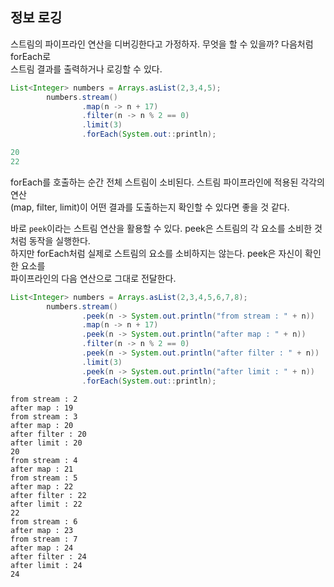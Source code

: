 ## 정보 로깅
  
스트림의 파이프라인 연산을 디버깅한다고 가정하자. 무엇을 할 수 있을까? 다음처럼 forEach로  
스트림 결과를 출력하거나 로깅할 수 있다.  
  
```java
List<Integer> numbers = Arrays.asList(2,3,4,5);
        numbers.stream()
                .map(n -> n + 17)
                .filter(n -> n % 2 == 0)
                .limit(3)
                .forEach(System.out::println);
```

```java
20
22
```
forEach를 호출하는 순간 전체 스트림이 소비된다. 스트림 파이프라인에 적용된 각각의 연산  
(map, filter, limit)이 어떤 결과를 도출하는지 확인할 수 있다면 좋을 것 같다.  
  
바로 `peek`이라는 스트림 연산을 활용할 수 있다. peek은 스트림의 각 요소를 소비한 것처럼 동작을 실행한다.  
하지만 forEach처럼 실제로 스트림의 요소를 소비하지는 않는다. peek은 자신이 확인한 요소를  
파이프라인의 다음 연산으로 그대로 전달한다.   
  
```java
List<Integer> numbers = Arrays.asList(2,3,4,5,6,7,8);
        numbers.stream()
                .peek(n -> System.out.println("from stream : " + n))
                .map(n -> n + 17)
                .peek(n -> System.out.println("after map : " + n))
                .filter(n -> n % 2 == 0)
                .peek(n -> System.out.println("after filter : " + n))
                .limit(3)
                .peek(n -> System.out.println("after limit : " + n))
                .forEach(System.out::println);
```
  
```
from stream : 2
after map : 19
from stream : 3
after map : 20
after filter : 20
after limit : 20
20
from stream : 4
after map : 21
from stream : 5
after map : 22
after filter : 22
after limit : 22
22
from stream : 6
after map : 23
from stream : 7
after map : 24
after filter : 24
after limit : 24
24
```